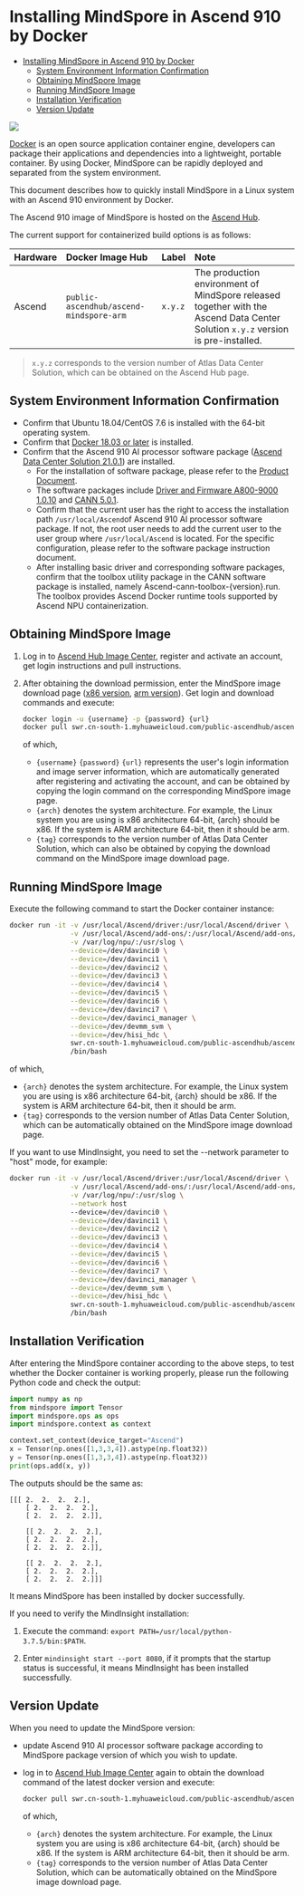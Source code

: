 # Installing MindSpore in Ascend 910 by Docker

<!-- TOC -->

- [Installing MindSpore in Ascend 910 by Docker](#installing-mindspore-in-ascend-910-by-docker)
    - [System Environment Information Confirmation](#system-environment-information-confirmation)
    - [Obtaining MindSpore Image](#obtaining-mindspore-image)
    - [Running MindSpore Image](#running-mindspore-image)
    - [Installation Verification](#installation-verification)
    - [Version Update](#version-update)

<!-- /TOC -->

<a href="https://gitee.com/mindspore/docs/blob/r1.2/install/mindspore_ascend_install_docker_en.md" target="_blank"><img src="https://gitee.com/mindspore/docs/raw/r1.2/resource/_static/logo_source.png"></a>

[Docker](https://docs.docker.com/get-docker/) is an open source application container engine, developers can package their applications and dependencies into a lightweight, portable container. By using Docker, MindSpore can be rapidly deployed and separated from the system environment.

This document describes how to quickly install MindSpore in a Linux system with an Ascend 910 environment by Docker.

The Ascend 910 image of MindSpore is hosted on the [Ascend Hub](https://ascend.huawei.com/ascendhub/#/main).

The current support for containerized build options is as follows:

| Hardware   | Docker Image Hub                | Label                       | Note                                       |
| :----- | :------------------------ | :----------------------- | :--------------------------------------- |
| Ascend | `public-ascendhub/ascend-mindspore-arm` | `x.y.z` | The production environment of MindSpore released together with the Ascend Data Center Solution `x.y.z` version is pre-installed. |

> `x.y.z` corresponds to the version number of Atlas Data Center Solution, which can be obtained on the Ascend Hub page.

## System Environment Information Confirmation

- Confirm that Ubuntu 18.04/CentOS 7.6 is installed with the 64-bit operating system.
- Confirm that [Docker 18.03 or later](https://docs.docker.com/get-docker/) is installed.
- Confirm that the Ascend 910 AI processor software package ([Ascend Data Center Solution 21.0.1](https://support.huawei.com/enterprise/zh/ascend-computing/ascend-data-center-solution-pid-251167910/software/252504563?idAbsPath=fixnode01%7C23710424%7C251366513%7C22892968%7C252309113%7C251167910)) are installed.
    - For the installation of software package,  please refer to the [Product Document](https://support.huawei.com/enterprise/zh/ascend-computing/ascend-data-center-solution-pid-251167910).
    - The software packages include [Driver and Firmware A800-9000 1.0.10](https://support.huawei.com/enterprise/zh/ascend-computing/a800-9000-pid-250702818/software/252727249?idAbsPath=fixnode01%7C23710424%7C251366513%7C22892968%7C250702818) and [CANN 5.0.1](https://support.huawei.com/enterprise/zh/ascend-computing/cann-pid-251168373/software/252504455?idAbsPath=fixnode01%7C23710424%7C251366513%7C22892968%7C251168373).
    - Confirm that the current user has the right to access the installation path `/usr/local/Ascend`of Ascend 910 AI processor software package. If not, the root user needs to add the current user to the user group where `/usr/local/Ascend` is located. For the specific configuration, please refer to the software package instruction document.
    - After installing basic driver and corresponding software packages, confirm that the toolbox utility package in the CANN software package is installed, namely Ascend-cann-toolbox-{version}.run. The toolbox provides Ascend Docker runtime tools supported by Ascend NPU containerization.

## Obtaining MindSpore Image

1. Log in to [Ascend Hub Image Center](https://ascend.huawei.com/ascendhub/#/home), register and activate an account, get login instructions and pull instructions.
2. After obtaining the download permission, enter the MindSpore image download page ([x86 version](https://ascend.huawei.com/ascendhub/#/detail?name=ascend-mindspore-x86), [arm version](https://ascend.huawei.com/ascendhub/#/detail?name=ascend-mindspore-arm)). Get login and download commands and execute:

    ```bash
    docker login -u {username} -p {password} {url}
    docker pull swr.cn-south-1.myhuaweicloud.com/public-ascendhub/ascend-mindspore-{arch}:{tag}
    ```

    of which,

    - `{username}` `{password}` `{url}` represents the user's login information and image server information, which are automatically generated after registering and activating the account, and can be obtained by copying the login command on the corresponding MindSpore image page.
    - `{arch}` denotes the system architecture. For example, the Linux system you are using is x86 architecture 64-bit, {arch} should be x86. If the system is ARM architecture 64-bit, then it should be arm.
    - `{tag}` corresponds to the version number of Atlas Data Center Solution, which can also be obtained by copying the download command on the MindSpore image download page.

## Running MindSpore Image

Execute the following command to start the Docker container instance:

```bash
docker run -it -v /usr/local/Ascend/driver:/usr/local/Ascend/driver \
               -v /usr/local/Ascend/add-ons/:/usr/local/Ascend/add-ons/ \
               -v /var/log/npu/:/usr/slog \
               --device=/dev/davinci0 \
               --device=/dev/davinci1 \
               --device=/dev/davinci2 \
               --device=/dev/davinci3 \
               --device=/dev/davinci4 \
               --device=/dev/davinci5 \
               --device=/dev/davinci6 \
               --device=/dev/davinci7 \
               --device=/dev/davinci_manager \
               --device=/dev/devmm_svm \
               --device=/dev/hisi_hdc \
               swr.cn-south-1.myhuaweicloud.com/public-ascendhub/ascend-mindspore-{arch}:{tag} \
               /bin/bash
```

of which,

- `{arch}` denotes the system architecture. For example, the Linux system you are using is x86 architecture 64-bit, {arch} should be x86. If the system is ARM architecture 64-bit, then it should be arm.
- `{tag}` corresponds to the version number of Atlas Data Center Solution, which can be automatically obtained on the MindSpore image download page.

If you want to use MindInsight, you need to set the --network parameter to "host" mode, for example:

```bash
docker run -it -v /usr/local/Ascend/driver:/usr/local/Ascend/driver \
               -v /usr/local/Ascend/add-ons/:/usr/local/Ascend/add-ons/ \
               -v /var/log/npu/:/usr/slog \
               --network host
               --device=/dev/davinci0 \
               --device=/dev/davinci1 \
               --device=/dev/davinci2 \
               --device=/dev/davinci3 \
               --device=/dev/davinci4 \
               --device=/dev/davinci5 \
               --device=/dev/davinci6 \
               --device=/dev/davinci7 \
               --device=/dev/davinci_manager \
               --device=/dev/devmm_svm \
               --device=/dev/hisi_hdc \
               swr.cn-south-1.myhuaweicloud.com/public-ascendhub/ascend-mindspore-{arch}:{tag} \
               /bin/bash
```

## Installation Verification

After entering the MindSpore container according to the above steps, to test whether the Docker container is working properly, please run the following Python code and check the output:

```python
import numpy as np
from mindspore import Tensor
import mindspore.ops as ops
import mindspore.context as context

context.set_context(device_target="Ascend")
x = Tensor(np.ones([1,3,3,4]).astype(np.float32))
y = Tensor(np.ones([1,3,3,4]).astype(np.float32))
print(ops.add(x, y))
```

The outputs should be the same as:

```text
[[[ 2.  2.  2.  2.],
    [ 2.  2.  2.  2.],
    [ 2.  2.  2.  2.]],

    [[ 2.  2.  2.  2.],
    [ 2.  2.  2.  2.],
    [ 2.  2.  2.  2.]],

    [[ 2.  2.  2.  2.],
    [ 2.  2.  2.  2.],
    [ 2.  2.  2.  2.]]]
```

It means MindSpore has been installed by docker successfully.

If you need to verify the MindInsight installation:

1. Execute the command: ```export PATH=/usr/local/python-3.7.5/bin:$PATH```.

2. Enter ```mindinsight start --port 8080```, if it prompts that the startup status is successful, it means MindInsight has been installed successfully.

## Version Update

When you need to update the MindSpore version:

- update Ascend 910 AI processor software package according to MindSpore package version of which you wish to update.
- log in to [Ascend Hub Image Center](https://ascend.huawei.com/ascendhub/#/home) again to obtain the download command of the latest docker version and execute:

    ```bash
    docker pull swr.cn-south-1.myhuaweicloud.com/public-ascendhub/ascend-mindspore-{arch}:{tag}
    ```

    of which,

    - `{arch}` denotes the system architecture. For example, the Linux system you are using is x86 architecture 64-bit, {arch} should be x86. If the system is ARM architecture 64-bit, then it should be arm.
    - `{tag}` corresponds to the version number of Atlas Data Center Solution, which can be automatically obtained on the MindSpore image download page.
